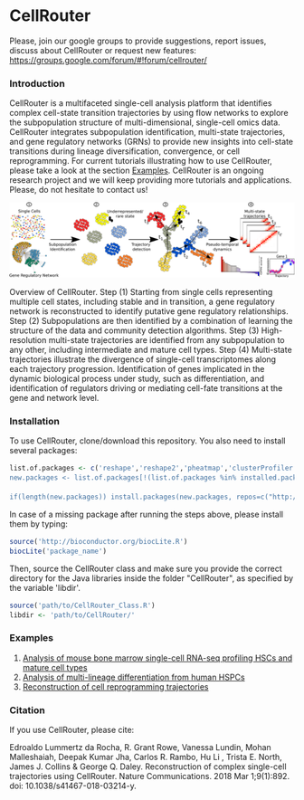 # CellRouter

Please, join our google groups to provide suggestions, report issues, discuss about CellRouter or request new features: https://groups.google.com/forum/#!forum/cellrouter/

### Introduction
CellRouter is a multifaceted single-cell analysis platform that identifies complex cell-state transition trajectories by using flow networks to explore the subpopulation structure of multi-dimensional, single-cell omics data. CellRouter integrates subpopulation identification, multi-state trajectories, and gene regulatory networks (GRNs) to provide new insights into cell-state transitions during lineage diversification, convergence, or cell reprogramming. For current tutorials illustrating how to use CellRouter, please take a look at the section [Examples](#example). CellRouter is an ongoing research project and we will keep providing more tutorials and applications. Please, do not hesitate to contact us!

![](imgs/Figure_1.png)

Overview of CellRouter. Step (1) Starting from single cells representing multiple cell states, including stable and in transition, a gene regulatory network is reconstructed to identify putative gene regulatory relationships. Step (2) Subpopulations are then identified by a combination of learning the structure of the data and community detection algorithms. Step (3) High-resolution multi-state trajectories are identified from any subpopulation to any other, including intermediate and mature cell types. Step (4) Multi-state trajectories illustrate the divergence of single-cell transcriptomes along each trajectory progression. Identification of genes implicated in the dynamic biological process under study, such as differentiation, and identification of regulators driving or mediating cell-fate transitions at the gene and network level.

### Installation
To use CellRouter, clone/download this repository. You also need to install several packages:
```R
list.of.packages <- c('reshape','reshape2','pheatmap','clusterProfiler','ReactomePA','plotrix','tsne','igraph','ggplot2,"DESeq",'mclust','grid','scde','gplots','genefilter', 'Rtsne', 'DESeq2')
new.packages <- list.of.packages[!(list.of.packages %in% installed.packages()[,"Package"])]

if(length(new.packages)) install.packages(new.packages, repos=c("http://cran.rstudio.com/", "https://bioconductor.org/biocLite.R"))
```
In case of a missing package after running the steps above, please install them by typing:
```R
source('http://bioconductor.org/biocLite.R')
biocLite('package_name')
```
Then, source the CellRouter class and make sure you provide the correct directory for the Java libraries inside the folder "CellRouter", as specified by the variable 'libdir'.

```R
source('path/to/CellRouter_Class.R')
libdir <- 'path/to/CellRouter/'
```

### <a name="example">Examples</a>

 1. [Analysis of mouse bone marrow single-cell RNA-seq profiling HSCs and mature cell types](https://github.com/edroaldo/cellrouter/tree/master/stemid/StemID_BM_CellRouter.md)
 2. [Analysis of multi-lineage differentiation from human HSPCs](https://github.com/edroaldo/cellrouter/tree/master/stemnet_differentiation/stemnet_differentiation.md)
 3. [Reconstruction of cell reprogramming trajectories](https://github.com/edroaldo/cellrouter/tree/master/stemnet_reprogramming/stemnet_reprogramming.md)


### Citation
If you use CellRouter, please cite:

Edroaldo Lummertz da Rocha, R. Grant Rowe, Vanessa Lundin, Mohan Malleshaiah, Deepak Kumar Jha, Carlos R. Rambo, Hu Li , Trista E. North, James J. Collins & George Q. Daley. Reconstruction of complex single-cell trajectories using CellRouter. Nature Communications. 2018 Mar 1;9(1):892. doi: 10.1038/s41467-018-03214-y.
